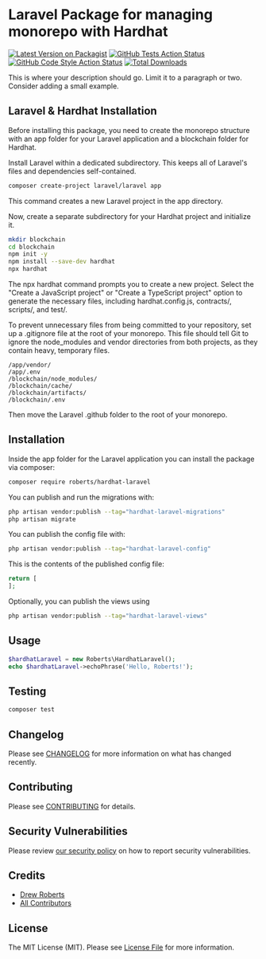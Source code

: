 # Laravel Package for managing monorepo with Hardhat

[![Latest Version on Packagist](https://img.shields.io/packagist/v/roberts/hardhat-laravel.svg?style=flat-square)](https://packagist.org/packages/roberts/hardhat-laravel)
[![GitHub Tests Action Status](https://img.shields.io/github/actions/workflow/status/roberts/hardhat-laravel/run-tests.yml?branch=main&label=tests&style=flat-square)](https://github.com/roberts/hardhat-laravel/actions?query=workflow%3Arun-tests+branch%3Amain)
[![GitHub Code Style Action Status](https://img.shields.io/github/actions/workflow/status/roberts/hardhat-laravel/fix-php-code-style-issues.yml?branch=main&label=code%20style&style=flat-square)](https://github.com/roberts/hardhat-laravel/actions?query=workflow%3A"Fix+PHP+code+style+issues"+branch%3Amain)
[![Total Downloads](https://img.shields.io/packagist/dt/roberts/hardhat-laravel.svg?style=flat-square)](https://packagist.org/packages/roberts/hardhat-laravel)

This is where your description should go. Limit it to a paragraph or two. Consider adding a small example.

## Laravel & Hardhat Installation

Before installing this package, you need to create the monorepo structure with an app folder for your Laravel application and a blockchain folder for Hardhat.

Install Laravel within a dedicated subdirectory. This keeps all of Laravel's files and dependencies self-contained.

```Bash
composer create-project laravel/laravel app
```

This command creates a new Laravel project in the app directory.

Now, create a separate subdirectory for your Hardhat project and initialize it.

```Bash
mkdir blockchain
cd blockchain
npm init -y
npm install --save-dev hardhat
npx hardhat
```

The npx hardhat command prompts you to create a new project. Select the "Create a JavaScript project" or "Create a TypeScript project" option to generate the necessary files, including hardhat.config.js, contracts/, scripts/, and test/.

To prevent unnecessary files from being committed to your repository, set up a .gitignore file at the root of your monorepo. This file should tell Git to ignore the node_modules and vendor directories from both projects, as they contain heavy, temporary files.

```
/app/vendor/
/app/.env
/blockchain/node_modules/
/blockchain/cache/
/blockchain/artifacts/
/blockchain/.env
```

Then move the Laravel .github folder to the root of your monorepo.

## Installation

Inside the app folder for the Laravel application you can install the package via composer:

```bash
composer require roberts/hardhat-laravel
```

You can publish and run the migrations with:

```bash
php artisan vendor:publish --tag="hardhat-laravel-migrations"
php artisan migrate
```

You can publish the config file with:

```bash
php artisan vendor:publish --tag="hardhat-laravel-config"
```

This is the contents of the published config file:

```php
return [
];
```

Optionally, you can publish the views using

```bash
php artisan vendor:publish --tag="hardhat-laravel-views"
```

## Usage

```php
$hardhatLaravel = new Roberts\HardhatLaravel();
echo $hardhatLaravel->echoPhrase('Hello, Roberts!');
```

## Testing

```bash
composer test
```

## Changelog

Please see [CHANGELOG](CHANGELOG.md) for more information on what has changed recently.

## Contributing

Please see [CONTRIBUTING](CONTRIBUTING.md) for details.

## Security Vulnerabilities

Please review [our security policy](../../security/policy) on how to report security vulnerabilities.

## Credits

- [Drew Roberts](https://github.com/drewroberts)
- [All Contributors](../../contributors)

## License

The MIT License (MIT). Please see [License File](LICENSE.md) for more information.
